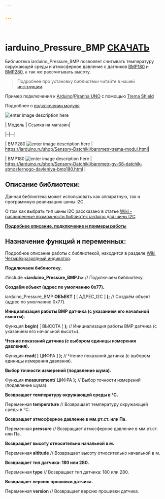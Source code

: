 ```yaml
---


---
```


<p><a href="https://iarduino.ru"><img src="https://iarduino.ru/img/logo.svg" alt=""></a><a href="https://iarduino.ru"><img src="https://wiki.iarduino.ru/img/git-shop.svg?3" alt=""></a> <a href="https://wiki.iarduino.ru"><img src="https://wiki.iarduino.ru/img/git-wiki.svg?2" alt=""></a> <a href="https://lesson.iarduino.ru"><img src="https://wiki.iarduino.ru/img/git-lesson.svg?2" alt=""></a><a href="http://forum.trema.ru"><img src="https://wiki.iarduino.ru/img/git-forum.svg?2" alt=""></a></p>
<h1 id="iarduino_pressure_bmp-скачать">iarduino_Pressure_BMP <a href="https://github.com/tremaru/iarduino_Pressure_BMP/archive/master.zip">СКАЧАТЬ</a></h1>
<p>Библиотека iarduino_Pressure_BMP позволяет считывать температуру окружающей среды и атмосферное давление с датчиков <a href="http://iarduino.ru/shop/Sensory-Datchiki/barometr-gy-68-datchik-atmosfernogo-davleniya-bmp180.html">BMP180</a> и <a href="http://iarduino.ru/shop/Sensory-Datchiki/barometr-trema-modul.html">BMP280</a>, а так же рассчитывать высоту.</p>
<blockquote>
<p>Подробнее про установку библиотеки читайте в нашей <a href="https://wiki.iarduino.ru/page/Installing_libraries/">инструкции</a>.</p>
</blockquote>
<p>Пример подключения к <a href="https://iarduino.ru/shop/boards/arduino-uno-r3.html">Arduino</a>/<a href="https://iarduino.ru/shop/boards/piranha-uno-r3.html">Piranha UNO</a> с помощью <a href="https://iarduino.ru/shop/Expansion-payments/trema-shield.html">Trema Shield</a></p>
<p>Подробнее о <a href="https://wiki.iarduino.ru/page/trema-modul-pressure-meter">подключении модуля</a></p>
<p><img src="https://iarduino.ru/img/upload/ff71929a63d941fd58dc5a60860d0671.png" alt="enter image description here"></p>
<p>| Модель | Ссылка на магазин|</p>
<p>|–|--|</p>
<p>| BMP280 <img src="https://wiki.iarduino.ru/img/resources/840/840.svg" alt="enter image description here"> | <a href="https://iarduino.ru/shop/Sensory-Datchiki/barometr-trema-modul.html%7C">https://iarduino.ru/shop/Sensory-Datchiki/barometr-trema-modul.html|</a></p>
<p>| BMP180 <img src="https://wiki.iarduino.ru/img/resources/840/840.svg" alt="enter image description here"> | <a href="https://iarduino.ru/shop/Sensory-Datchiki/barometr-gy-68-datchik-atmosfernogo-davleniya-bmp180.html">https://iarduino.ru/shop/Sensory-Datchiki/barometr-gy-68-datchik-atmosfernogo-davleniya-bmp180.html</a> |</p>
<h2 id="описание-библиотеки">Описание библиотеки:</h2>
<p>Данная библиотека может использовать как аппаратную, так и программную реализацию шины I2C.</p>
<p>О том как выбрать тип шины I2C рассказано в статье <a href="https://wiki.iarduino.ru/page/i2c_connection/">Wiki - расширенные возможности библиотек iarduino для шины I2C</a>.</p>
<p><strong><a href="https://wiki.iarduino.ru/page/trema-modul-pressure-meter"> Подробное описание, подключение и примеры работы </a></strong></p>
<h2 id="назначение-функций-и-переменных">Назначение функций и переменных:</h2>
<p>Подробное описание работы с библиотекой, находится в разделе <a href="https://wiki.iarduino.ru/page/chetyrehrazryadnyy-indikator-trema-modul/" title="Wiki Четырёхразрядный индикатор">Wiki Четырёхразрядный индикатор</a>.</p>
<p><strong>Подключаем библиотеку.</strong></p>
<p>#include <strong>&lt;iarduino_Pressure_BMP.h&gt;</strong> // Подключаем библиотеку.</p>
<p><strong>Создаём объект (адрес по умолчанию 0x77).</strong></p>
<p>iarduino_Pressure_BMP <strong>ОБЪЕКТ (</strong> [ АДРЕС_I2C ] <strong>);</strong> // Создаём объект (адрес по умолчанию 0x77).</p>
<p><strong>Инициализация работы BMP датчика (с указанием его начальной высоты).</strong></p>
<p>Функция <strong>begin(</strong> [ ВЫСОТА ] <strong>);</strong> // Инициализация работы BMP датчика (с указанием его начальной высоты).</p>
<p><strong>Чтение показаний датчика (с выбором единицы измерения давления).</strong></p>
<p>Функция <strong>read(</strong> [ ЦИФРА ] <strong>);</strong> // Чтение показаний датчика (с выбором единицы измерения давления).</p>
<p><strong>Выбор точности измерений (подавление шума).</strong></p>
<p>Функция <strong>measurement(</strong> ЦИФРА <strong>);</strong> // Выбор точности измерений (подавление шума).</p>
<p><strong>Возвращает температуру окружающей среды в °С.</strong></p>
<p>Переменная <strong>temperature</strong> // Возвращает температуру окружающей среды в °С.</p>
<p><strong>Возвращает атмосферное давление в мм.рт.ст. или Па.</strong></p>
<p>Переменная <strong>pressure</strong> // Возвращает атмосферное давление в мм.рт.ст. или Па.</p>
<p><strong>Возвращает высоту относительно начальной в м.</strong></p>
<p>Переменная <strong>altitude</strong> // Возвращает высоту относительно начальной в м.</p>
<p><strong>Возвращает тип датчика: 180 или 280.</strong></p>
<p>Переменная <strong>type</strong> // Возвращает тип датчика: 180 или 280.</p>
<p><strong>Возвращает версию прошивки датчика.</strong></p>
<p>Переменная <strong>version</strong> // Возвращает версию прошивки датчика.</p>
<!--stackedit_data:&#10;&#10;eyJoaXN0b3J5IjpbLTEzNjk3NzY1MDldfQ==&#10;&#10;-->

